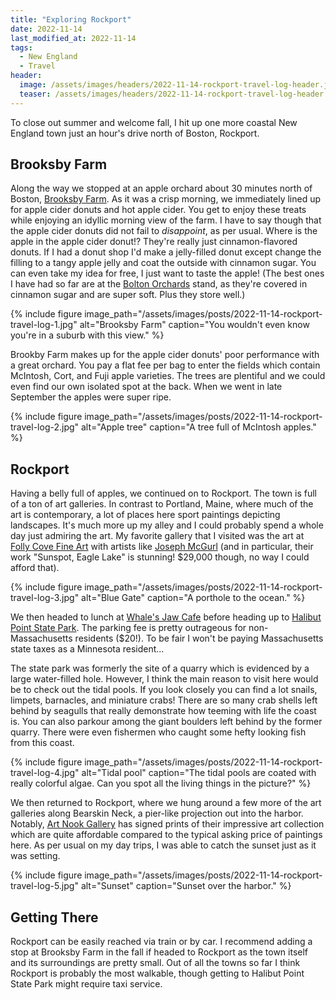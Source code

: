 ```yaml
---
title: "Exploring Rockport"
date: 2022-11-14
last_modified_at: 2022-11-14
tags:
  - New England
  - Travel
header:
  image: /assets/images/headers/2022-11-14-rockport-travel-log-header.jpg
  teaser: /assets/images/headers/2022-11-14-rockport-travel-log-header.jpg
---
```


To close out summer and welcome fall, I hit up one more coastal New England town just an hour's drive north of Boston, Rockport.

## Brooksby Farm

Along the way we stopped at an apple orchard about 30 minutes north of Boston, [Brooksby Farm](https://brooksbyfarm.org/). As it was a crisp morning, we immediately lined up for apple cider donuts and hot apple cider. You get to enjoy these treats while enjoying an idyllic morning view of the farm. I have to say though that the apple cider donuts did not fail to _disappoint_, as per usual. Where is the apple in the apple cider donut!? They're really just cinnamon-flavored donuts. If I had a donut shop I'd make a jelly-filled donut except change the filling to a tangy apple jelly and coat the outside with cinnamon sugar. You can even take my idea for free, I just want to taste the apple! (The best ones I have had so far are at the [Bolton Orchards](https://boltonorchards.co/) stand, as they're covered in cinnamon sugar and are super soft. Plus they store well.)

{% include figure image_path="/assets/images/posts/2022-11-14-rockport-travel-log-1.jpg" alt="Brooksby Farm" caption="You wouldn't even know you're in a suburb with this view." %}

Brookby Farm makes up for the apple cider donuts' poor performance with a great orchard. You pay a flat fee per bag to enter the fields which contain McIntosh, Cort, and Fuji apple varieties. The trees are plentiful and we could even find our own isolated spot at the back. When we went in late September the apples were super ripe.

{% include figure image_path="/assets/images/posts/2022-11-14-rockport-travel-log-2.jpg" alt="Apple tree" caption="A tree full of McIntosh apples." %}

## Rockport

Having a belly full of apples, we continued on to Rockport. The town is full of a ton of art galleries. In contrast to Portland, Maine, where much of the art is contemporary, a lot of places here sport paintings depicting landscapes. It's much more up my alley and I could probably spend a whole day just admiring the art. My favorite gallery that I visited was the art at [Folly Cove Fine Art](https://www.follycovefineart.com/) with artists like [Joseph McGurl](https://www.josephmcgurl.com/) (and in particular, their work "Sunspot, Eagle Lake" is stunning! $29,000 though, no way I could afford that). 

{% include figure image_path="/assets/images/posts/2022-11-14-rockport-travel-log-3.jpg" alt="Blue Gate" caption="A porthole to the ocean." %}

We then headed to lunch at [Whale's Jaw Cafe](https://www.whalesjawcafe.com/) before heading up to [Halibut Point State Park](https://www.mass.gov/locations/halibut-point-state-park). The parking fee is pretty outrageous for non-Massachusetts residents ($20!). To be fair I won't be paying Massachusetts state taxes as a Minnesota resident...

The state park was formerly the site of a quarry which is evidenced by a large water-filled hole. However, I think the main reason to visit here would be to check out the tidal pools. If you look closely you can find a lot snails, limpets, barnacles, and miniature crabs! There are so many crab shells left behind by seagulls that really demonstrate how teeming with life the coast is. You can also parkour among the giant boulders left behind by the former quarry. There were even fishermen who caught some hefty looking fish from this coast.

{% include figure image_path="/assets/images/posts/2022-11-14-rockport-travel-log-4.jpg" alt="Tidal pool" caption="The tidal pools are coated with really colorful algae. Can you spot all the living things in the picture?" %}

We then returned to Rockport, where we hung around a few more of the art galleries along Bearskin Neck, a pier-like projection out into the harbor. Notably, [Art Nook Gallery](https://www.art-nook.com/) has signed prints of their impressive art collection which are quite affordable compared to the typical asking price of paintings here. As per usual on my day trips, I was able to catch the sunset just as it was setting.

{% include figure image_path="/assets/images/posts/2022-11-14-rockport-travel-log-5.jpg" alt="Sunset" caption="Sunset over the harbor." %}

## Getting There

Rockport can be easily reached via train or by car. I recommend adding a stop at Brooksby Farm in the fall if headed to Rockport as the town itself and its surroundings are pretty small. Out of all the towns so far I think Rockport is probably the most walkable, though getting to Halibut Point State Park might require taxi service.
